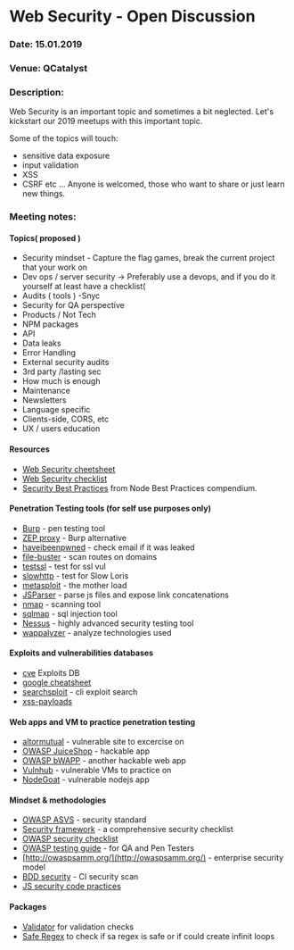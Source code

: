 # Web Security - Open Discussion

### Date: 15.01.2019
### Venue: QCatalyst
### Description:

Web Security is an important topic and sometimes a bit neglected. Let's kickstart our 2019 meetups with this important topic.

Some of the topics will touch:
* sensitive data exposure
* input validation
* XSS
* CSRF
etc ...
Anyone is welcomed, those who want to share or just learn new things.

### Meeting notes:

#### Topics( proposed )
* Security mindset - Capture the flag games, break the current project that your work on 
* Dev ops / server security -> Preferably use a devops, and if you do it yourself at least have a checklist( 
* Audits ( tools ) -Snyc 
* Security for QA perspective
* Products / Not Tech
* NPM packages
* API
* Data leaks
* Error Handling
* External security audits
* 3rd party /lasting sec
* How much is enough
* Maintenance
* Newsletters
* Language specific
* Clients-side, CORS, etc
* UX / users education


#### Resources
* [Web Security cheetsheet](https://github.com/FortechRomania/js-team-showcase/blob/master/how-we-work/security/security-cheatsheet.png)
* [Web Security checklist](https://github.com/FortechRomania/js-team-showcase/blob/master/how-we-work/security/dev-security-checklist.md)
* [Security Best Practices](https://github.com/i0natan/nodebestpractices#6-security-best-practices) from Node Best Practices compendium.

#### Penetration Testing tools (for self use purposes **only**)
- [Burp](https://portswigger.net) - pen testing tool
- [ZEP proxy](https://github.com/zaproxy/zaproxy) - Burp alternative
- [haveibeenpwned](https://haveibeenpwned.com/) - check email if it was leaked
- [file-buster](https://github.com/henshin/filebuster) - scan routes on domains
- [testssl](https://testssl.sh/) - test for ssl vul
- [slowhttp](https://github.com/shekyan/slowhttptest) - test for Slow Loris
- [metasploit](https://www.metasploit.com/) - the mother load
- [JSParser](https://github.com/nahamsec/JSParser) - parse js files and expose link concatenations
- [nmap](https://nmap.org/) - scanning tool
- [sqlmap](http://sqlmap.org/) - sql injection tool
- [Nessus](https://www.tenable.com/products/nessus/nessus-professional) - highly advanced security testing tool
- [wappalyzer](https://www.wappalyzer.com/) - analyze technologies used

#### Exploits and vulnerabilities databases
- [cve](https://www.cvedetails.com) Exploits DB
- [google cheatsheet](https://www.exploit-db.com/google-hacking-database)
- [searchsploit](https://www.exploit-db.com/searchsploit) - cli exploit search
- [xss-payloads](http://www.xss-payloads.com/index.html)

#### Web apps and VM to practice penetration testing
- [altormutual](http://altoromutual.com/) - vulnerable site to excercise on
- [OWASP JuiceShop](https://github.com/bkimminich/juice-shop) - hackable app
- [OWASP bWAPP](http://www.itsecgames.com/) - another hackable web app
- [Vulnhub](https://www.vulnhub.com/) - vulnerable VMs to practice on
- [NodeGoat](https://github.com/OWASP/NodeGoat) - vulnerable nodejs app

#### Mindset & methodologies 
- [OWASP ASVS](https://www.owasp.org/index.php/Category:OWASP_Application_Security_Verification_Standard_Project) - security standard
- [Security framework](https://www.securityknowledgeframework.org/) - a comprehensive security checklist
- [OWASP security checklist](https://www.owasp.org/index.php/File:OWASP_SCP_Quick_Reference_Guide_v2.pdf) 
- [OWASP testing guide](https://www.owasp.org/index.php/OWASP_Testing_Guide_v4_Table_of_Contents) - for QA and Pen Testers
- [http://owaspsamm.org/](http://owaspsamm.org/) - enterprise security model
- [BDD security](https://continuumsecurity.net/bdd-security/) - CI security scan
- [JS security code practices](https://checkmarx.gitbooks.io/js-scp/input-validation/data-types/files.html)

#### Packages 
* [Validator](https://www.npmjs.com/package/validator) for validation checks
* [Safe Regex](https://www.npmjs.com/package/safe-regex) to check if sa regex is safe or if could create infinit loops

